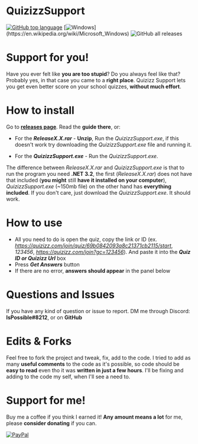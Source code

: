 
# QuizizzSupport
[![GitHub top language](https://img.shields.io/github/languages/top/AndyFilter/QuizizzSupport)](https://en.wikipedia.org/wiki/C_Sharp_(programming_language))  [![Windows](https://img.shields.io/badge/platform-Windows-0078d7.svg?)](https://en.wikipedia.org/wiki/Microsoft_Windows) ![GitHub all releases](https://img.shields.io/github/downloads/AndyFilter/QuizizzSupport/total)

# Support for you!
Have you ever felt like **you are too stupid**? Do you always feel like that? Probably yes, in that case you came to a **right place**. Quizizz Support lets you get even better score on your school quizzes, **without much effort**.

# How to install
Go to **[releases page](https://github.com/AndyFilter/QuizizzSupport/releases/latest)**. Read the **guide there**, or:

 - For the _**ReleaseX.X.rar**_ - **Unzip**, Run the _*QuizizzSupport.exe*_,  if this doesn't work try downloading the *QuizizzSupport.exe* file and running it.
  
 - For the _**QuizizzSupport.exe**_ - Run the _*QuizizzSupport.exe*_.

The difference between *ReleaseX.X.rar* and *QuizizzSupport.exe* is that to run the program you need **.NET 3.2**, the first (*ReleaseX.X.rar*) does not have that included (**you might** still **have it installed on your computer**), *QuizizzSupport.exe* (~150mb file) on the other hand has **everything included**. If you don't care, just download the *QuizizzSupport.exe*. It should work.
# How to use

 - All you need to do is open the quiz, copy the link or ID (ex. *https://quizizz.com/join/quiz/69b0842093a8c21371cb2115/start*, *123456*, *https://quizizz.com/join?gc=123456*). And paste it into the ***Quiz ID or Quizizz Url*** box
 - Press ***Get Answers*** button
 - If there are no error, **answers should appear** in the panel below

# Questions and Issues
If you have any kind of question or issue to report. DM me through Discord: **IsPossible#8212**, or on **GitHub**


# Edits & Forks
Feel free to fork the project and tweak, fix, add to the code. I tried to add as many **useful comments** to the code as it's possible, so code should be **easy to read** even tho it was **written in just a few hours**.
I'll be fixing and adding to the code my self, when I'll see a need to.

# Support for me!
Buy me a coffee if you think I earned it! **Any amount means a lot** for me, please **consider donating** if you can.

[![PayPal](https://img.shields.io/badge/donate-PayPal-orange.svg?style=logo=PayPal)](https://www.paypal.me/MaciejGrzeda)
